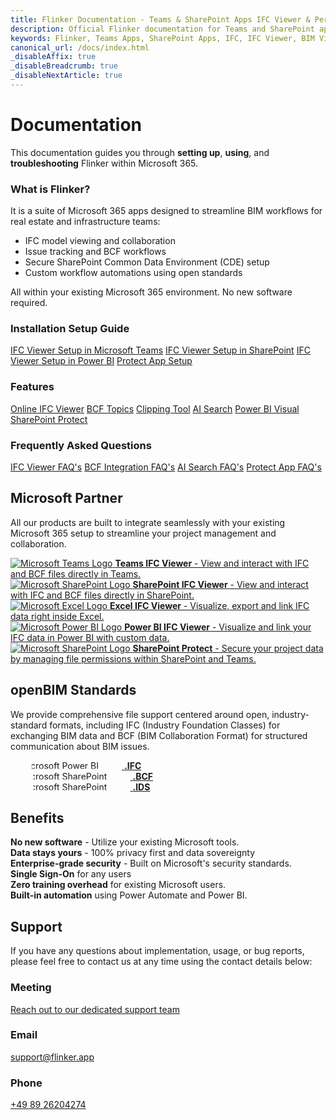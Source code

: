 ```yaml
---
title: Flinker Documentation - Teams & SharePoint Apps IFC Viewer & Permissions Management
description: Official Flinker documentation for Teams and SharePoint apps. Learn how to use the IFC Viewer for BIM files and manage sharing and permissions with our comprehensive guides.
keywords: Flinker, Teams Apps, SharePoint Apps, IFC, IFC Viewer, BIM Viewer, Sharing Permissions, Permissions Management, Documentation, IFC GPT, IFC Microsoft, AI, PowerBI, Power Automate
canonical_url: /docs/index.html
_disableAffix: true
_disableBreadcrumb: true
_disableNextArticle: true
---
```


# Documentation

This documentation guides you through **setting up**, **using**, and **troubleshooting** Flinker within Microsoft 365.

### What is Flinker?

It is a suite of Microsoft 365 apps designed to streamline BIM workflows for real estate and infrastructure teams:

- IFC model viewing and collaboration
- Issue tracking and BCF workflows
- Secure SharePoint Common Data Environment (CDE) setup
- Custom workflow automations using open standards

All within your existing Microsoft 365 environment. No new software required.

<!-- Vertical Cards -->
<div class="vertical-card-container">
  <div class="vertical-card">
    <div class="vertical-card-content">
      <h3 class="card-title">Installation Setup Guide</h3>
      <a href="/docs/setting-up-the-ifc-viewer-in-microsoft-teams.html" class="card-link">IFC Viewer Setup in Microsoft Teams</a>
      <a href="/docs/viewer-app-installation-with-admin-approval.html" class="card-link">IFC Viewer Setup in SharePoint</a>
      <a href="/docs/ifc-viewer-installation-for-power-bi.html" class="card-link">IFC Viewer Setup in Power BI</a>
      <a href="/docs/installation.html" class="card-link">Protect App Setup</a>
    </div>
  </div>
  <div class="vertical-card">
    <div class="vertical-card-content">
      <h3 class="card-title">Features</h3>
      <a href="/docs/ifc-viewer.html" class="card-link">Online IFC Viewer</a>
      <a href="/docs/ifc-bcf.html" class="card-link">BCF Topics</a>
      <a href="/docs/faq-ifc-viewer.html" class="card-link">Clipping Tool</a>
      <a href="/docs/ai-search.html" class="card-link">AI Search</a>
      <a href="/docs/ifc-power-bi.html" class="card-link">Power BI Visual</a>
      <a href="/docs/share-features.html" class="card-link">SharePoint Protect</a>
    </div>
  </div>
  <div class="vertical-card">
    <div class="vertical-card-content">
      <h3 class="card-title">Frequently Asked Questions</h3>
      <a href="/docs/faq-ifc-viewer.html" class="card-link">IFC Viewer FAQ's</a>
      <a href="/docs/ifc-bcf.html" class="card-link">BCF Integration FAQ's</a>
      <a href="/docs/ai-search.html" class="card-link">AI Search FAQ's</a>
      <a href="/docs/faq-share-app-for-microsoft-sharepoint.html" class="card-link">Protect App FAQ's</a>
    </div>
  </div>  
</div>

## Microsoft Partner

All our products are built to integrate seamlessly with your existing Microsoft 365 setup to streamline your project management and collaboration.

<div class="benefits-container">
  <div class="benefit-item">
    <a href="/docs/ifc-viewer-for-teams.html">
      <span class="benefit-icon">
        <img
          src="_media\Microsoft_Office_Teams_Logo.svg"
          alt="Microsoft Teams Logo"
        >
      </span>
      <span class="benefit-text">
        <b>Teams IFC Viewer</b> - View and interact with IFC and BCF files directly in Teams.
      </span>
    </a>
  </div>

  <div class="benefit-item">
    <a href="/docs/ifc-viewer-for-sharepoint.html">
      <span class="benefit-icon">
        <img
          src="_media\Microsoft_Office_SharePoint_Logo.svg"
          alt="Microsoft SharePoint Logo"
        >
      </span>
      <span class="benefit-text">
        <b>SharePoint IFC Viewer</b> - View and interact with IFC and BCF files directly in SharePoint.
      </span>
    </a>
  </div>

  <div class="benefit-item">
    <a href="/docs/ifc-viewer-for-microsoft-excel.html">
      <span class="benefit-icon">
        <img
          src="_media\Microsoft_Office_Excel_Logo.svg"
          alt="Microsoft Excel Logo"
        >
      </span>
      <span class="benefit-text">
        <b>Excel IFC Viewer</b> - Visualize, export and link IFC data right inside Excel.
      </span>
    </a>
  </div>

  <div class="benefit-item">
    <a href="/docs/ifc-power-bi.html">
      <span class="benefit-icon">
        <img
          src="_media\Power_BI_Logo.svg"
          alt="Microsoft Power BI Logo"
        >
      </span>
      <span class="benefit-text">
        <b>Power BI IFC Viewer</b> - Visualize and link your IFC data in Power BI with custom data.
      </span>
    </a>
  </div>

  <div class="benefit-item">
    <a href="/docs/share-features.html">
      <span class="benefit-icon">
        <img
          src="_media\Microsoft_Office_SharePoint_Logo.svg"
          alt="Microsoft SharePoint Logo"
        >
      </span>
      <span class="benefit-text">
        <b>SharePoint Protect</b> - Secure your project data by managing file permissions within SharePoint and Teams.
      </span>
    </a>
  </div>
</div>

## openBIM Standards

We provide comprehensive file support centered around open, industry-standard formats, including IFC (Industry Foundation Classes) for exchanging BIM data and BCF (BIM Collaboration Format) for structured communication about BIM issues.

<div class="benefits-container">
  <div class="benefit-item">
    <a href="/docs/ifc-viewer.html">
      <span class="benefit-icon">
        <img
          style="clip-path: inset(19%);"
          src="https://www.buildingsmart.org/wp-content/uploads/2024/07/bsi-icon-download.png"
          alt="Microsoft Power BI Logo"
        >
      </span>
      <span class="benefit-text">
        <b>.IFC</b>
      </span>
    </a>
  </div>

  <div class="benefit-item">
    <a href="/docs/ifc-bcf.html">
      <span class="benefit-icon">
        <img
          style="clip-path: inset(19%);"
          src="https://www.buildingsmart.org/wp-content/uploads/2024/07/bcf-icon-download.png"
          alt="Microsoft SharePoint Logo"
        >
      </span>
      <span class="benefit-text">
        <b>.BCF</b>
      </span>
    </a>
  </div>

  <div class="benefit-item">
    <a href="/docs/ifc-ids.html">
      <span class="benefit-icon">
        <img
          style="clip-path: inset(19%);"
          src="https://www.buildingsmart.org/wp-content/uploads/2024/07/ids-icon-download.png"
          alt="Microsoft SharePoint Logo"
        >
      </span>
      <span class="benefit-text">
        <b>.IDS</b>
      </span>
    </a>
  </div>

</div>

## Benefits

<div class="benefits-container">
  <div class="benefit-item">
    <span class="benefit-icon"><i class="ms-Icon ms-Icon--AppIconDefaultAdd"></i></span>
    <span class="benefit-text"><b>No new software</b> - Utilize your existing Microsoft tools.</span>
  </div>
  <div class="benefit-item">
    <span class="benefit-icon"><i class="ms-Icon ms-Icon--Lock"></i></span>
    <span class="benefit-text"><b>Data stays yours</b> - 100% privacy first and data sovereignty</span>
  </div>
  <div class="benefit-item">
    <span class="benefit-icon"><i class="ms-Icon ms-Icon--Shield"></i></span>
    <span class="benefit-text"><b>Enterprise-grade security</b> - Built on Microsoft's security standards.</span>
  </div>
  <div class="benefit-item">
    <span class="benefit-icon"><i class="ms-Icon ms-Icon--Signin"></i></span>
    <span class="benefit-text"><b>Single Sign-On</b> for any users</span>
  </div>
  <div class="benefit-item">
    <span class="benefit-icon"><i class="ms-Icon ms-Icon--BookAnswers"></i></span>
    <span class="benefit-text"><b>Zero training overhead</b> for existing Microsoft users.</span>
  </div>
  <div class="benefit-item">
    <span class="benefit-icon"><i class="ms-Icon ms-Icon--Flow"></i></span>
    <span class="benefit-text"><b>Built-in automation</b> using Power Automate and Power BI.</span>
  </div>
</div>

## Support

If you have any questions about implementation, usage, or bug reports, please feel free to contact us at any time using the contact details below:

<!-- Benefits Container for Contact Information -->
<div class="benefits-container">
  <div class="benefit-item">
    <span class="benefit-text">
      <h3 class="card-title">Meeting</h3>
      <a href="https://outlook.office365.com/book/SupportConsultingonlinemeeting@flinker.app/" class="contact-link">Reach out to our dedicated support team</a>
    </span>
  </div>
  <div class="benefit-item">
    <span class="benefit-text">
      <h3 class="card-title">Email</h3>
      <a href="mailto:support@flinker.app" class="contact-link">support@flinker.app</a>
    </span>
  </div>
  <div class="benefit-item">
    <span class="benefit-text">
      <h3 class="card-title">Phone</h3>
      <a href="tel:+498926204274" class="contact-link">+49 89 26204274</a>
    </span>
  </div>
</div>
